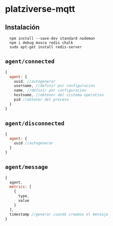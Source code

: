 # platziverse-mqtt

## Instalación

```
  npm install --save-dev standard nodemon
  npm i debug mosca redis chalk
  sudo apt-get install redis-server
```
  

## `agent/connected`

``` js
{
  agent: {
    uuid, //autogenerar
    username, //definir por configuracion
    name, //definir por configuracion
    hostname, //obtener del sistema operativo
    pid //obtener del proceso
  }
}
```

## `agent/disconnected`

``` js
{
  agent: {
    uuid //autogenerar
  }
}
```

## `agent/message`

``` js
{
  agent,
  metrics: [
    {
      type,
      value
    }
  ],
  timestamp //generar cuando creamos el mensaje
}
```
